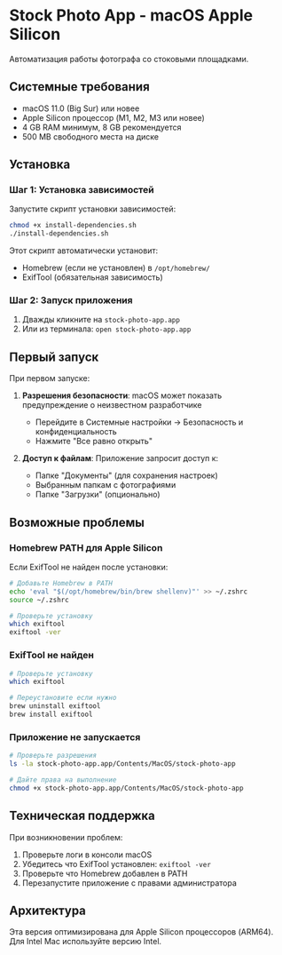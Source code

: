 # Stock Photo App - macOS Apple Silicon

Автоматизация работы фотографа со стоковыми площадками.

## Системные требования

- macOS 11.0 (Big Sur) или новее
- Apple Silicon процессор (M1, M2, M3 или новее)
- 4 GB RAM минимум, 8 GB рекомендуется
- 500 MB свободного места на диске

## Установка

### Шаг 1: Установка зависимостей

Запустите скрипт установки зависимостей:

```bash
chmod +x install-dependencies.sh
./install-dependencies.sh
```

Этот скрипт автоматически установит:
- Homebrew (если не установлен) в `/opt/homebrew/`
- ExifTool (обязательная зависимость)

### Шаг 2: Запуск приложения

1. Дважды кликните на `stock-photo-app.app`
2. Или из терминала: `open stock-photo-app.app`

## Первый запуск

При первом запуске:

1. **Разрешения безопасности**: macOS может показать предупреждение о неизвестном разработчике
   - Перейдите в Системные настройки → Безопасность и конфиденциальность
   - Нажмите "Все равно открыть"

2. **Доступ к файлам**: Приложение запросит доступ к:
   - Папке "Документы" (для сохранения настроек)
   - Выбранным папкам с фотографиями
   - Папке "Загрузки" (опционально)

## Возможные проблемы

### Homebrew PATH для Apple Silicon
Если ExifTool не найден после установки:

```bash
# Добавьте Homebrew в PATH
echo 'eval "$(/opt/homebrew/bin/brew shellenv)"' >> ~/.zshrc
source ~/.zshrc

# Проверьте установку
which exiftool
exiftool -ver
```

### ExifTool не найден
```bash
# Проверьте установку
which exiftool

# Переустановите если нужно
brew uninstall exiftool
brew install exiftool
```

### Приложение не запускается
```bash
# Проверьте разрешения
ls -la stock-photo-app.app/Contents/MacOS/stock-photo-app

# Дайте права на выполнение
chmod +x stock-photo-app.app/Contents/MacOS/stock-photo-app
```

## Техническая поддержка

При возникновении проблем:

1. Проверьте логи в консоли macOS
2. Убедитесь что ExifTool установлен: `exiftool -ver`
3. Проверьте что Homebrew добавлен в PATH
4. Перезапустите приложение с правами администратора

## Архитектура

Эта версия оптимизирована для Apple Silicon процессоров (ARM64).
Для Intel Mac используйте версию Intel. 